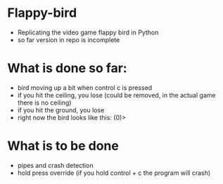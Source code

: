 # Flappy-bird
- Replicating the video game flappy bird in Python
- so far version in repo is incomplete
# What is done so far:
- bird moving up a bit when control c is pressed
- if you hit the ceiling, you lose (could be removed, in the actual game there is no ceiling)
- if you hit the ground, you lose
- right now the bird looks like this: (0)>
# What is to be done
- pipes and crash detection
- hold press override (if you hold control + c the program will crash)
